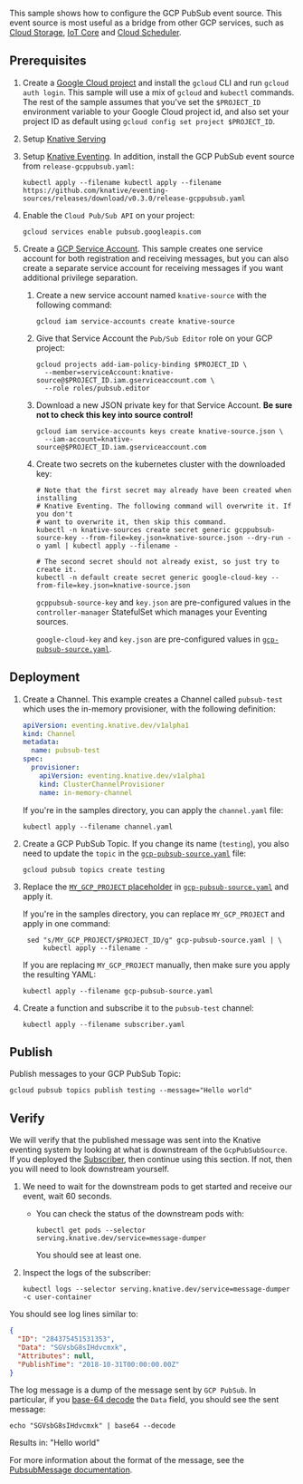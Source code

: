 
This sample shows how to configure the GCP PubSub event source. This event
source is most useful as a bridge from other GCP services, such as
[Cloud Storage](https://cloud.google.com/storage/docs/pubsub-notifications),
[IoT Core](https://cloud.google.com/iot/docs/how-tos/devices) and
[Cloud Scheduler](https://cloud.google.com/scheduler/docs/creating#).

## Prerequisites

1. Create a
   [Google Cloud project](https://cloud.google.com/resource-manager/docs/creating-managing-projects)
   and install the `gcloud` CLI and run `gcloud auth login`. This sample will
   use a mix of `gcloud` and `kubectl` commands. The rest of the sample assumes
   that you've set the `$PROJECT_ID` environment variable to your Google Cloud
   project id, and also set your project ID as default using
   `gcloud config set project $PROJECT_ID`.

1. Setup [Knative Serving](https://github.com/knative/docs/blob/master/install)

1. Setup
   [Knative Eventing](https://github.com/knative/docs/tree/master/eventing). In
   addition, install the GCP PubSub event source from `release-gcppubsub.yaml`:

   ```shell
   kubectl apply --filename kubectl apply --filename https://github.com/knative/eventing-sources/releases/download/v0.3.0/release-gcppubsub.yaml
   ```

1. Enable the `Cloud Pub/Sub API` on your project:

   ```shell
   gcloud services enable pubsub.googleapis.com
   ```

1. Create a
   [GCP Service Account](https://console.cloud.google.com/iam-admin/serviceaccounts/project).
   This sample creates one service account for both registration and receiving
   messages, but you can also create a separate service account for receiving
   messages if you want additional privilege separation.

   1. Create a new service account named `knative-source` with the following
      command:
      ```shell
      gcloud iam service-accounts create knative-source
      ```
   1. Give that Service Account the `Pub/Sub Editor` role on your GCP project:
      ```shell
      gcloud projects add-iam-policy-binding $PROJECT_ID \
        --member=serviceAccount:knative-source@$PROJECT_ID.iam.gserviceaccount.com \
        --role roles/pubsub.editor
      ```
   1. Download a new JSON private key for that Service Account. **Be sure not to
      check this key into source control!**
      ```shell
      gcloud iam service-accounts keys create knative-source.json \
        --iam-account=knative-source@$PROJECT_ID.iam.gserviceaccount.com
      ```
   1. Create two secrets on the kubernetes cluster with the downloaded key:

      ```shell
      # Note that the first secret may already have been created when installing
      # Knative Eventing. The following command will overwrite it. If you don't
      # want to overwrite it, then skip this command.
      kubectl -n knative-sources create secret generic gcppubsub-source-key --from-file=key.json=knative-source.json --dry-run -o yaml | kubectl apply --filename -

      # The second secret should not already exist, so just try to create it.
      kubectl -n default create secret generic google-cloud-key --from-file=key.json=knative-source.json
      ```

      `gcppubsub-source-key` and `key.json` are pre-configured values in the
      `controller-manager` StatefulSet which manages your Eventing sources.

      `google-cloud-key` and `key.json` are pre-configured values in
      [`gcp-pubsub-source.yaml`](./gcp-pubsub-source.yaml).

## Deployment

1. Create a Channel. This example creates a Channel called `pubsub-test` which
   uses the in-memory provisioner, with the following definition:

   ```yaml
   apiVersion: eventing.knative.dev/v1alpha1
   kind: Channel
   metadata:
     name: pubsub-test
   spec:
     provisioner:
       apiVersion: eventing.knative.dev/v1alpha1
       kind: ClusterChannelProvisioner
       name: in-memory-channel
   ```

   If you're in the samples directory, you can apply the `channel.yaml` file:

   ```shell
   kubectl apply --filename channel.yaml
   ```

1. Create a GCP PubSub Topic. If you change its name (`testing`), you also need
   to update the `topic` in the
   [`gcp-pubsub-source.yaml`](./gcp-pubsub-source.yaml) file:

   ```shell
   gcloud pubsub topics create testing
   ```

1. Replace the
   [`MY_GCP_PROJECT` placeholder](https://cloud.google.com/resource-manager/docs/creating-managing-projects)
   in [`gcp-pubsub-source.yaml`](./gcp-pubsub-source.yaml) and apply it.

   If you're in the samples directory, you can replace `MY_GCP_PROJECT` and
   apply in one command:

   ```shell
    sed "s/MY_GCP_PROJECT/$PROJECT_ID/g" gcp-pubsub-source.yaml | \
        kubectl apply --filename -
   ```

   If you are replacing `MY_GCP_PROJECT` manually, then make sure you apply the
   resulting YAML:

   ```shell
   kubectl apply --filename gcp-pubsub-source.yaml
   ```

1. Create a function and subscribe it to the `pubsub-test` channel:

   ```shell
   kubectl apply --filename subscriber.yaml
   ```

## Publish

Publish messages to your GCP PubSub Topic:

```shell
gcloud pubsub topics publish testing --message="Hello world"
```

## Verify

We will verify that the published message was sent into the Knative eventing
system by looking at what is downstream of the `GcpPubSubSource`. If you
deployed the [Subscriber](#subscriber), then continue using this section. If
not, then you will need to look downstream yourself.

1. We need to wait for the downstream pods to get started and receive our event,
   wait 60 seconds.

   - You can check the status of the downstream pods with:

     ```shell
     kubectl get pods --selector serving.knative.dev/service=message-dumper
     ```

     You should see at least one.

1. Inspect the logs of the subscriber:

   ```shell
   kubectl logs --selector serving.knative.dev/service=message-dumper -c user-container
   ```

You should see log lines similar to:

```json
{
  "ID": "284375451531353",
  "Data": "SGVsbG8sIHdvcmxk",
  "Attributes": null,
  "PublishTime": "2018-10-31T00:00:00.00Z"
}
```

The log message is a dump of the message sent by `GCP PubSub`. In particular, if
you [base-64 decode](https://www.base64decode.org/) the `Data` field, you should
see the sent message:

```shell
echo "SGVsbG8sIHdvcmxk" | base64 --decode
```

Results in: "Hello world"

For more information about the format of the message, see the
[PubsubMessage documentation](https://cloud.google.com/pubsub/docs/reference/rest/v1/PubsubMessage).
